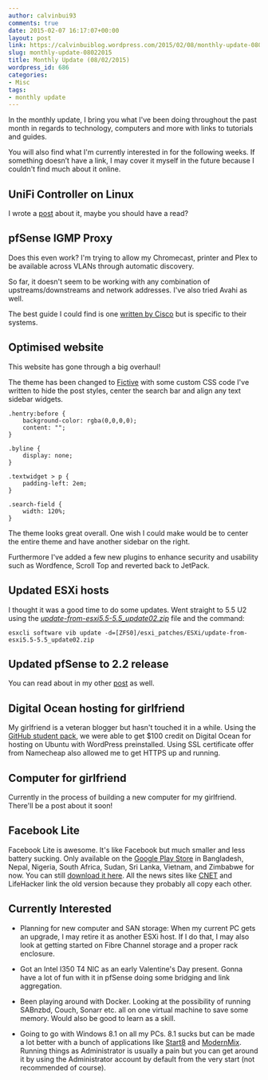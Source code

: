 ```yaml
---
author: calvinbui93
comments: true
date: 2015-02-07 16:17:07+00:00
layout: post
link: https://calvinbuiblog.wordpress.com/2015/02/08/monthly-update-08022015/
slug: monthly-update-08022015
title: Monthly Update (08/02/2015)
wordpress_id: 686
categories:
- Misc
tags:
- monthly update
---
```


In the monthly update, I bring you what I've been doing throughout the past month in regards to technology, computers and more with links to tutorials and guides.

You will also find what I'm currently interested in for the following weeks. If something doesn’t have a link, I may cover it myself in the future because I couldn't find much about it online.

<!-- more -->


## UniFi Controller on Linux


I wrote a [post](https://calvin.me/install-unifi-controller-ubuntu/) about it, maybe you should have a read?


## pfSense IGMP Proxy


Does this even work? I'm trying to allow my Chromecast, printer and Plex to be available across VLANs through automatic discovery.

So far, it doesn't seem to be working with any combination of upstreams/downstreams and network addresses. I've also tried Avahi as well.

The best guide I could find is one [written by Cisco](http://www.cisco.com/c/en/us/td/docs/wireless/controller/technotes/7-6/chromecastDG76/ChromecastDG76.html) but is specific to their systems.


## Optimised website


This website has gone through a big overhaul!

The theme has been changed to [Fictive](https://theme.wordpress.com/themes/fictive/) with some custom CSS code I've written to hide the post styles, center the search bar and align any text sidebar widgets.

    
    .hentry:before {
    	background-color: rgba(0,0,0,0);
    	content: "";
    }
    
    .byline {
    	display: none;
    }
    
    .textwidget > p {
    	padding-left: 2em;
    }
    
    .search-field {
    	width: 120%;
    }


The theme looks great overall. One wish I could make would be to center the entire theme and have another sidebar on the right.

Furthermore I've added a few new plugins to enhance security and usability such as Wordfence, Scroll Top and reverted back to JetPack.


## Updated ESXi hosts


I thought it was a good time to do some updates. Went straight to 5.5 U2 using the [_update-from-esxi5.5-5.5_update02.zip_](https://my.vmware.com/group/vmware/patch#search) file and the command:

    
    esxcli software vib update -d=[ZFS0]/esxi_patches/ESXi/update-from-esxi5.5-5.5_update02.zip




## Updated pfSense to 2.2 release


You can read about in my other [post](https://calvin.me/upgrade-pfsense-2-2-vmware/) as well.


## Digital Ocean hosting for girlfriend


My girlfriend is a veteran blogger but hasn't touched it in a while. Using the [GitHub student pack](https://education.github.com/pack/offers), we were able to get $100 credit on Digital Ocean for hosting on Ubuntu with WordPress preinstalled. Using SSL certificate offer from Namecheap also allowed me to get HTTPS up and running.


## Computer for girlfriend


Currently in the process of building a new computer for my girlfriend. There'll be a post about it soon!


## Facebook Lite


Facebook Lite is awesome. It's like Facebook but much smaller and less battery sucking. Only available on the [Google Play Store](https://play.google.com/store/apps/details?id=com.facebook.lite) in Bangladesh, Nepal, Nigeria, South Africa, Sudan, Sri Lanka, Vietnam, and Zimbabwe for now. You can still [download it here](http://www.apkmirror.com/apk/facebook-2/lite/facebook-lite-1-4-0-6-14-apk/). All the news sites like [CNET](http://www.cnet.com/au/how-to/get-facebook-lite-for-your-android-device/) and LifeHacker link the old version because they probably all copy each other.


## Currently Interested





	
  * Planning for new computer and SAN storage: When my current PC gets an upgrade, I may retire it as another ESXi host. If I do that, I may also look at getting started on Fibre Channel storage and a proper rack enclosure.

	
  * Got an Intel I350 T4 NIC as an early Valentine's Day present. Gonna have a lot of fun with it in pfSense doing some bridging and link aggregation.

	
  * Been playing around with Docker. Looking at the possibility of running SABnzbd, Couch, Sonarr etc. all on one virtual machine to save some memory. Would also be good to learn as a skill.

	
  * Going to go with Windows 8.1 on all my PCs. 8.1 sucks but can be made a lot better with a bunch of applications like [Start8](http://www.stardock.com/products/start8/) and [ModernMix](http://www.stardock.com/products/ModernMix/). Running things as Administrator is usually a pain but you can get around it by using the Administrator account by default from the very start (not recommended of course).



